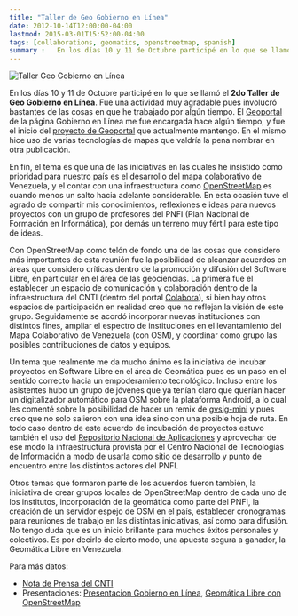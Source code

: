 ```yaml
---
title: "Taller de Geo Gobierno en Línea"
date: 2012-10-14T12:00:00-04:00
lastmod: 2015-03-01T15:52:00-04:00
tags: [collaborations, geomatics, openstreetmap, spanish]
summary :   En los días 10 y 11 de Octubre participé en lo que se llamó el **2do Taller de Geo Gobierno en Línea**. Fue una actividad muy agradable pues involucró bastantes de las cosas en que he trabajado por algún tiempo. El Geoportal de la página Gobierno en Línea me fue encargada hace algún tiempo, y fue el inicio del proyecto de Geoportal que actualmente mantengo. En el mismo hice uso de varias tecnologías de mapas que valdría la pena nombrar en otra publicación.
---
```


![Taller Geo Gobierno en Línea](/images/inter2_osm.png)

En los días 10 y 11 de Octubre participé en lo que se llamó el **2do
Taller de Geo Gobierno en Línea**. Fue una actividad muy agradable pues
involucró bastantes de las cosas en que he trabajado por algún tiempo.
El [Geoportal](http://geo.gobiernoenlinea.gob.ve/) de la página Gobierno
en Línea me fue encargada hace algún tiempo, y fue el inicio del
[proyecto de Geoportal](https://github.com/atmantree/geoportal-webpage/)
que actualmente mantengo. En el mismo hice uso de varias tecnologías de
mapas que valdría la pena nombrar en otra publicación.

En fin, el tema es que una de las iniciativas en las cuales he insistido
como prioridad para nuestro país es el desarrollo del mapa colaborativo
de Venezuela, y el contar con una infraestructura como
[OpenStreetMap](http://osm.org/) es cuando menos un salto hacia adelante
considerable. En esta ocasión tuve el agrado de compartir mis
conocimientos, reflexiones e ideas para nuevos proyectos con un grupo de
profesores del PNFI (Plan Nacional de Formación en Informática), por
demás un terreno muy fértil para este tipo de ideas.

Con OpenStreetMap como telón de fondo una de las cosas que considero más
importantes de esta reunión fue la posibilidad de alcanzar acuerdos en
áreas que considero críticas dentro de la promoción y difusión del
Software Libre, en particular en el área de las geociencias. La primera
fue el establecer un espacio de comunicación y colaboración dentro de la
infraestructura del CNTI (dentro del portal
[Colabora](http://colabora.softwarelibre.gob.ve/)), si bien hay otros
espacios de participación en realidad creo que no reflejan la visión de
este grupo. Seguidamente se acordó incorporar nuevas instituciones con
distintos fines, ampliar el espectro de instituciones en el
levantamiento del Mapa Colaborativo de Venezuela (con OSM), y coordinar
como grupo las posibles contribuciones de datos y equipos.

Un tema que realmente me da mucho ánimo es la iniciativa de incubar
proyectos en Software Libre en el área de Geomática pues es un paso en
el sentido correcto hacia un empoderamiento tecnológico. Incluso entre
los asistentes hubo un grupo de jóvenes que ya tenían claro que querían
hacer un digitalizador automático para OSM sobre la plataforma Android,
a lo cual les comenté sobre la posibilidad de hacer un remix de
[gvsig-mini](http://gvsigmini.org/) y pues creo que no solo salieron con
una idea sino con una posible hoja de ruta. En todo caso dentro de este
acuerdo de incubación de proyectos estuvo también el uso del
[Repositorio Nacional de
Aplicaciones](http://forja.softwarelibre.gob.ve/) y aprovechar de ese
modo la infraestructura provista por el Centro Nacional de Tecnologías
de Información a modo de usarla como sitio de desarrollo y punto de
encuentro entre los distintos actores del PNFI.

Otros temas que formaron parte de los acuerdos fueron también, la
iniciativa de crear grupos locales de OpenStreetMap dentro de cada uno
de los institutos, incorporación de la geomática como parte del PNFI, la
creación de un servidor espejo de OSM en el país, establecer cronogramas
para reuniones de trabajo en las distintas iniciativas, así como para
difusión. No tengo duda que es un inicio brillante para muchos éxitos
personales y colectivos. Es por decirlo de cierto modo, una apuesta
segura a ganador, la Geomática Libre en Venezuela.

Para más datos:

- [Nota de Prensa del CNTI](http://www.cnti.gob.ve/index.php?option=com_content&view=article&id=2597:profesionales-se-forman-en-openstreetmap-para-la-creacion-del-mapa-colaborativo-de-venezuela&catid=43:actualidad&Itemid=71)
- Presentaciones: [Presentacion Gobierno en Línea](https://github.com/atmantree/atmantree/raw/master/talks/2012/PresentacionGobiernoenLinea.pdf),
    [Geomática Libre con OpenStreetMap](https://github.com/atmantree/atmantree/raw/master/talks/2012/Presentaci%C3%B3n-OSM.pdf)

